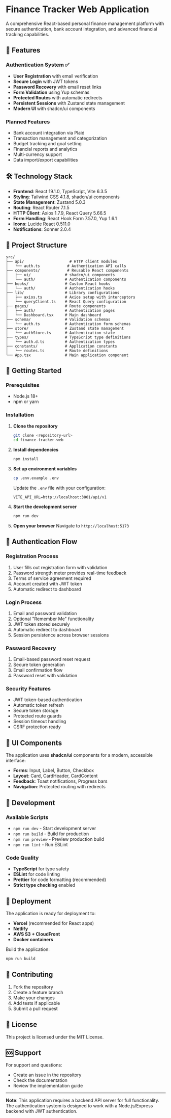 # Finance Tracker Web Application

A comprehensive React-based personal finance management platform with secure authentication, bank account integration, and advanced financial tracking capabilities.

## 🚀 Features

### Authentication System ✅

- **User Registration** with email verification
- **Secure Login** with JWT tokens
- **Password Recovery** with email reset links
- **Form Validation** using Yup schemas
- **Protected Routes** with automatic redirects
- **Persistent Sessions** with Zustand state management
- **Modern UI** with shadcn/ui components

### Planned Features

- Bank account integration via Plaid
- Transaction management and categorization
- Budget tracking and goal setting
- Financial reports and analytics
- Multi-currency support
- Data import/export capabilities

## 🛠️ Technology Stack

- **Frontend**: React 19.1.0, TypeScript, Vite 6.3.5
- **Styling**: Tailwind CSS 4.1.8, shadcn/ui components
- **State Management**: Zustand 5.0.3
- **Routing**: React Router 7.1.5
- **HTTP Client**: Axios 1.7.9, React Query 5.66.5
- **Form Handling**: React Hook Form 7.57.0, Yup 1.6.1
- **Icons**: Lucide React 0.511.0
- **Notifications**: Sonner 2.0.4

## 📁 Project Structure

```
src/
├── api/                    # HTTP client modules
│   └── auth.ts            # Authentication API calls
├── components/            # Reusable React components
│   ├── ui/               # shadcn/ui components
│   └── auth/             # Authentication components
├── hooks/                # Custom React hooks
│   └── auth/             # Authentication hooks
├── lib/                  # Library configurations
│   ├── axios.ts          # Axios setup with interceptors
│   └── queryClient.ts    # React Query configuration
├── pages/                # Route components
│   ├── auth/             # Authentication pages
│   └── Dashboard.tsx     # Main dashboard
├── schema/               # Validation schemas
│   └── auth.ts           # Authentication form schemas
├── store/                # Zustand state management
│   └── authStore.ts      # Authentication state
├── types/                # TypeScript type definitions
│   └── auth.d.ts         # Authentication types
├── constants/            # Application constants
│   └── routes.ts         # Route definitions
└── App.tsx               # Main application component
```

## 🚦 Getting Started

### Prerequisites

- Node.js 18+
- npm or yarn

### Installation

1. **Clone the repository**

   ```bash
   git clone <repository-url>
   cd finance-tracker-web
   ```

2. **Install dependencies**

   ```bash
   npm install
   ```

3. **Set up environment variables**

   ```bash
   cp .env.example .env
   ```

   Update the `.env` file with your configuration:

   ```env
   VITE_API_URL=http://localhost:3001/api/v1
   ```

4. **Start the development server**

   ```bash
   npm run dev
   ```

5. **Open your browser**
   Navigate to `http://localhost:5173`

## 🔐 Authentication Flow

### Registration Process

1. User fills out registration form with validation
2. Password strength meter provides real-time feedback
3. Terms of service agreement required
4. Account created with JWT token
5. Automatic redirect to dashboard

### Login Process

1. Email and password validation
2. Optional "Remember Me" functionality
3. JWT token stored securely
4. Automatic redirect to dashboard
5. Session persistence across browser sessions

### Password Recovery

1. Email-based password reset request
2. Secure token generation
3. Email confirmation flow
4. Password reset with validation

### Security Features

- JWT token-based authentication
- Automatic token refresh
- Secure token storage
- Protected route guards
- Session timeout handling
- CSRF protection ready

## 🎨 UI Components

The application uses **shadcn/ui** components for a modern, accessible interface:

- **Forms**: Input, Label, Button, Checkbox
- **Layout**: Card, CardHeader, CardContent
- **Feedback**: Toast notifications, Progress bars
- **Navigation**: Protected routing with redirects

## 🔧 Development

### Available Scripts

- `npm run dev` - Start development server
- `npm run build` - Build for production
- `npm run preview` - Preview production build
- `npm run lint` - Run ESLint

### Code Quality

- **TypeScript** for type safety
- **ESLint** for code linting
- **Prettier** for code formatting (recommended)
- **Strict type checking** enabled

## 🚀 Deployment

The application is ready for deployment to:

- **Vercel** (recommended for React apps)
- **Netlify**
- **AWS S3 + CloudFront**
- **Docker containers**

Build the application:

```bash
npm run build
```

## 🤝 Contributing

1. Fork the repository
2. Create a feature branch
3. Make your changes
4. Add tests if applicable
5. Submit a pull request

## 📝 License

This project is licensed under the MIT License.

## 🆘 Support

For support and questions:

- Create an issue in the repository
- Check the documentation
- Review the implementation guide

---

**Note**: This application requires a backend API server for full functionality. The authentication system is designed to work with a Node.js/Express backend with JWT authentication.
